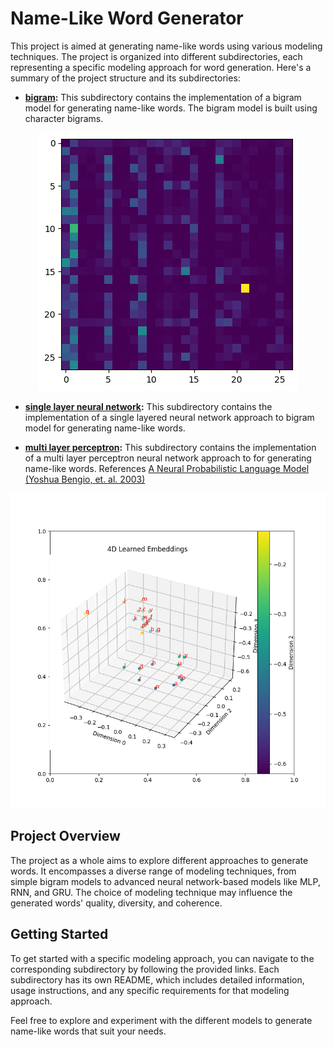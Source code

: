 # Name-Like Word Generator

This project is aimed at generating name-like words using various modeling techniques. The project is organized into different subdirectories, each representing a specific modeling approach for word generation. Here's a summary of the project structure and its subdirectories:

- **[bigram](bigram/notebook.ipynb):** This subdirectory contains the implementation of a bigram model for generating name-like words. The bigram model is built using character bigrams.
<p align="center"><img src="bigram/bigram.png"></p>

- **[single layer neural network](single-layer-nn/single-layer-nn.ipynb):** This subdirectory contains the implementation of a single layered neural network approach to bigram model for generating name-like words.

- **[multi layer perceptron](mlp/mlp.ipynb):** This subdirectory contains the implementation of a multi layer perceptron neural network approach to for generating name-like words. References [A Neural Probabilistic Language Model (Yoshua Bengio, et. al. 2003)](https://www.jmlr.org/papers/volume3/bengio03a/bengio03a.pdf)
<p align="center"><img src="mlp/4d_mlp.png"></p>

## Project Overview

The project as a whole aims to explore different approaches to generate words. It encompasses a diverse range of modeling techniques, from simple bigram models to advanced neural network-based models like MLP, RNN, and GRU. The choice of modeling technique may influence the generated words' quality, diversity, and coherence.

## Getting Started

To get started with a specific modeling approach, you can navigate to the corresponding subdirectory by following the provided links. Each subdirectory has its own README, which includes detailed information, usage instructions, and any specific requirements for that modeling approach.

Feel free to explore and experiment with the different models to generate name-like words that suit your needs.
